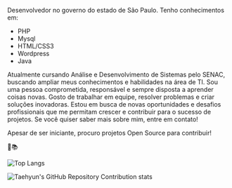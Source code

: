 Desenvolvedor no governo do estado de São Paulo. Tenho conhecimentos em:
 - PHP 
 - Mysql 
 - HTML/CSS3 
 - Wordpress 
 - Java
 
Atualmente cursando Análise e Desenvolvimento de Sistemas pelo SENAC, buscando ampliar meus conhecimentos e habilidades na área de TI. Sou uma pessoa comprometida, responsável e sempre disposta a aprender coisas novas. Gosto de trabalhar em equipe, resolver problemas e criar soluções inovadoras. Estou em busca de novas oportunidades e desafios profissionais que me permitam crescer e contribuir para o sucesso de projetos. Se você quiser saber mais sobre mim, entre em contato!

Apesar de ser iniciante, procuro projetos Open Source para contribuir!

:cop::books:

![Top Langs](https://github-readme-stats.vercel.app/api/top-langs/?username=Vinicius149&layout=compact)

![Taehyun's GitHub Repository Contribution stats](https://github-contributor-stats.vercel.app/api?username=Vinicius149)
